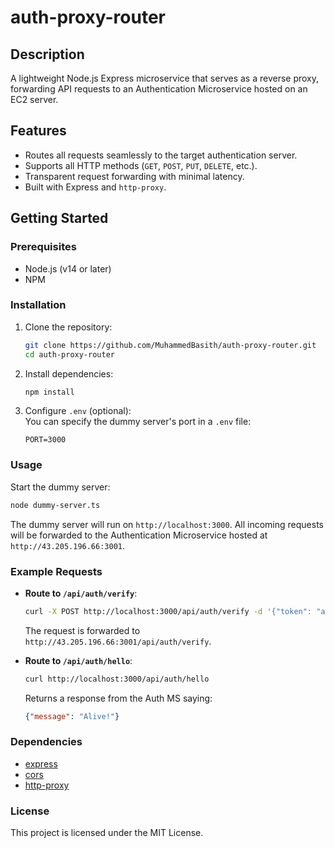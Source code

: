# auth-proxy-router  

## Description  
A lightweight Node.js Express microservice that serves as a reverse proxy, forwarding API requests to an Authentication Microservice hosted on an EC2 server.  

## Features  
- Routes all requests seamlessly to the target authentication server.  
- Supports all HTTP methods (`GET`, `POST`, `PUT`, `DELETE`, etc.).  
- Transparent request forwarding with minimal latency.  
- Built with Express and `http-proxy`.  

## Getting Started  

### Prerequisites  
- Node.js (v14 or later)  
- NPM  

### Installation  
1. Clone the repository:  
   ```bash
   git clone https://github.com/MuhammedBasith/auth-proxy-router.git
   cd auth-proxy-router
   ```

2. Install dependencies:  
   ```bash
   npm install
   ```

3. Configure `.env` (optional):  
   You can specify the dummy server's port in a `.env` file:  
   ```env
   PORT=3000
   ```

### Usage  
Start the dummy server:  
```bash
node dummy-server.ts
```  

The dummy server will run on `http://localhost:3000`. All incoming requests will be forwarded to the Authentication Microservice hosted at `http://43.205.196.66:3001`.

### Example Requests  

- **Route to `/api/auth/verify`**:  
  ```bash
  curl -X POST http://localhost:3000/api/auth/verify -d '{"token": "abc123"}' -H "Content-Type: application/json"
  ```
  The request is forwarded to `http://43.205.196.66:3001/api/auth/verify`.

- **Route to `/api/auth/hello`**:  
  ```bash
  curl http://localhost:3000/api/auth/hello
  ```
  Returns a response from the Auth MS saying:  
  ```json
  {"message": "Alive!"}
  ```

### Dependencies  
- [express](https://www.npmjs.com/package/express)  
- [cors](https://www.npmjs.com/package/cors)  
- [http-proxy](https://www.npmjs.com/package/http-proxy)  

### License  
This project is licensed under the MIT License.